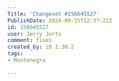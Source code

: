 ```yaml
---
Title: 'Changeset #156645527'
PublishDate: 2024-09-15T12:37:22Z
id: 156645527
user: Jerry Jorts
comment: fixes
created_by: iD 2.30.2
tags:
- Montenegro

---
```

